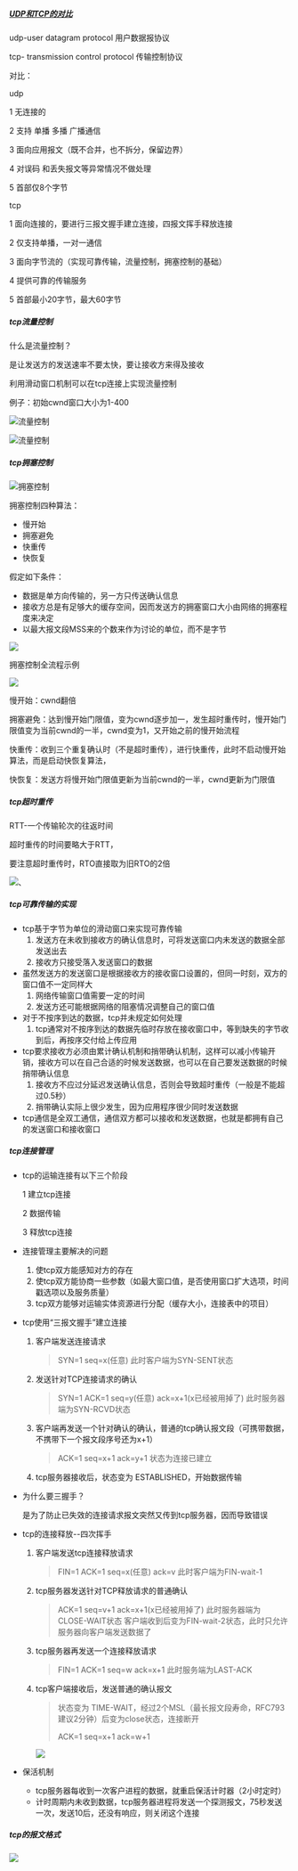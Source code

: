 ##### [UDP和TCP的对比]()

udp-user datagram protocol 用户数据报协议

tcp- transmission control protocol 传输控制协议

对比：

udp

1 无连接的

2  支持 单播 多播 广播通信

3 面向应用报文（既不合并，也不拆分，保留边界）

4 对误码 和丢失报文等异常情况不做处理

5 首部仅8个字节

tcp

1 面向连接的，要进行三报文握手建立连接，四报文挥手释放连接

2  仅支持单播，一对一通信

3  面向字节流的（实现可靠传输，流量控制，拥塞控制的基础）

4 提供可靠的传输服务

5 首部最小20字节，最大60字节



##### tcp流量控制

什么是流量控制？

是让发送方的发送速率不要太快，要让接收方来得及接收

利用滑动窗口机制可以在tcp连接上实现流量控制

例子：初始cwnd窗口大小为1-400

![流量控制](./img/flow-control.jpg)



![流量控制](./img/fc2.jpg)



##### tcp拥塞控制

![拥塞控制](./img/yskz.jpg)

 拥塞控制四种算法：

+ 慢开始
+ 拥塞避免
+ 快重传
+ 快恢复

假定如下条件：

+ 数据是单方向传输的，另一方只传送确认信息
+ 接收方总是有足够大的缓存空间，因而发送方的拥塞窗口大小由网络的拥塞程度来决定
+ 以最大报文段MSS来的个数来作为讨论的单位，而不是字节

![](./img/y1.jpg)



拥塞控制全流程示例

![](./img/y2.jpg)

慢开始：cwnd翻倍

拥塞避免：达到慢开始门限值，变为cwnd逐步加一，发生超时重传时，慢开始门限值变为当前cwnd的一半，cwnd变为1，又开始之前的慢开始流程

快重传：收到三个重复确认时（不是超时重传），进行快重传，此时不启动慢开始算法，而是启动快恢复算法，

快恢复：发送方将慢开始门限值更新为当前cwnd的一半，cwnd更新为门限值



##### tcp超时重传

RTT-一个传输轮次的往返时间

超时重传的时间要略大于RTT，

要注意超时重传时，RTO直接取为旧RTO的2倍

![](./img/RTO.jpg)、



##### tcp可靠传输的实现

+ tcp基于字节为单位的滑动窗口来实现可靠传输
  1. 发送方在未收到接收方的确认信息时，可将发送窗口内未发送的数据全部发送出去
  2. 接收方只接受落入发送窗口的数据
+ 虽然发送方的发送窗口是根据接收方的接收窗口设置的，但同一时刻，双方的窗口值不一定同样大
  1. 网络传输窗口值需要一定的时间
  2. 发送方还可能根据网络的阻塞情况调整自己的窗口值
+ 对于不按序到达的数据，tcp并未规定如何处理
  1. tcp通常对不按序到达的数据先临时存放在接收窗口中，等到缺失的字节收到后，再按序交付给上传应用
+ tcp要求接收方必须由累计确认机制和捎带确认机制，这样可以减小传输开销，接收方可以在自己合适的时候发送数据，也可以在自己要发送数据的时候捎带确认信息
  1. 接收方不应过分延迟发送确认信息，否则会导致超时重传（一般是不能超过0.5秒）
  2. 捎带确认实际上很少发生，因为应用程序很少同时发送数据
+ tcp通信是全双工通信，通信双方都可以接收和发送数据，也就是都拥有自己的发送窗口和接收窗口

##### tcp连接管理

+ tcp的运输连接有以下三个阶段

  1 建立tcp连接

  2 数据传输

  3 释放tcp连接

+ 连接管理主要解决的问题

  1.  使tcp双方能感知对方的存在
  2.  使tcp双方能协商一些参数（如最大窗口值，是否使用窗口扩大选项，时间戳选项以及服务质量）
  3.  tcp双方能够对运输实体资源进行分配（缓存大小，连接表中的项目）

+ tcp使用“三报文握手”建立连接

  1. 客户端发送连接请求   

     > SYN=1 seq=x(任意)   此时客户端为SYN-SENT状态

  2. 发送针对TCP连接请求的确认

     > SYN=1 ACK=1 seq=y(任意)  ack=x+1(x已经被用掉了)    此时服务器端为SYN-RCVD状态

  3. 客户端再发送一个针对确认的确认，普通的tcp确认报文段（可携带数据，不携带下一个报文段序号还为x+1）

     > ACK=1 seq=x+1  ack=y+1    状态为连接已建立  

  4. tcp服务器接收后，状态变为 ESTABLISHED，开始数据传输

+ 为什么要三握手？

  是为了防止已失效的连接请求报文突然又传到tcp服务器，因而导致错误

+ tcp的连接释放--四次挥手

  1. 客户端发送tcp连接释放请求   

     > FIN=1  ACK=1 seq=x(任意) ack=v   此时客户端为FIN-wait-1

  2. tcp服务器发送针对TCP释放请求的普通确认

     >  ACK=1 seq=v+1  ack=x+1(x已经被用掉了)    此时服务器端为CLOSE-WAIT状态   客户端收到后变为FIN-wait-2状态，此时只允许服务器向客户端发送数据了

  3. tcp服务器再发送一个连接释放请求  

     > FIN=1  ACK=1 seq=w  ack=x+1 此时服务端为LAST-ACK

  4. tcp客户端接收后，发送普通的确认报文

     > 状态变为 TIME-WAIT，经过2个MSL（最长报文段寿命，RFC793建议2分钟）后变为close状态，连接断开
     >
     > ACK=1 seq=x+1 ack=w+1

     ![](./img/release.jpg)

+ 保活机制

  + tcp服务器每收到一次客户进程的数据，就重启保活计时器（2小时定时）
  + 计时周期内未收到数据，tcp服务器进程将发送一个探测报文，75秒发送一次，发送10后，还没有响应，则关闭这个连接


##### tcp的报文格式

![](./img/tcp_header.jpg)



